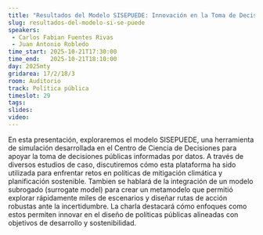 ```yaml
---
title: "Resultados del Modelo SISEPUEDE: Innovación en la Toma de Decisiones Basada en Datos"
slug: resultados-del-modelo-si-se-puede
speakers:
 - Carlos Fabian Fuentes Rivas
 - Juan Antonio Robledo
time_start: 2025-10-21T17:30:00
time_end:   2025-10-21T18:10:00
day: 2025mty
gridarea: 17/2/18/3
room: Auditorio
track: Política pública
timeslot: 29
tags:
slides: 
video: 
---
```


En esta presentación, exploraremos el modelo SISEPUEDE, una herramienta de simulación desarrollada en el Centro de Ciencia de Decisiones para apoyar la toma de decisiones públicas informadas por datos. A través de diversos estudios de caso, discutiremos cómo esta plataforma ha sido utilizada para enfrentar retos en políticas de mitigación climática y planificación sostenible. Tambien se hablará de la integración de un modelo subrogado (surrogate model) para crear un metamodelo que permitió explorar rápidamente miles de escenarios y diseñar rutas de acción robustas ante la incertidumbre. La charla destacará cómo enfoques como estos permiten innovar en el diseño de políticas públicas alineadas con objetivos de desarrollo y sostenibilidad.



